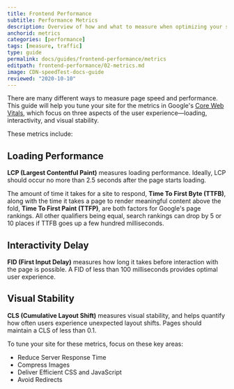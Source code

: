 ```yaml
---
title: Frontend Performance 
subtitle: Performance Metrics
description: Overview of how and what to measure when optimizing your site for performance.
anchorid: metrics
categories: [performance]
tags: [measure, traffic]
type: guide
permalink: docs/guides/frontend-performance/metrics
editpath: frontend-performance/02-metrics.md
image: CDN-speedTest-docs-guide
reviewed: "2020-10-10"
---
```


There are many different ways to measure page speed and performance. This guide will help you tune your site for the metrics in Google's [Core Web Vitals](https://web.dev/vitals/#core-web-vitals), which focus on three aspects of the user experience—loading, interactivity, and visual stability. 

These metrics include:

## Loading Performance

**LCP (Largest Contentful Paint)** measures loading performance. Ideally, LCP should occur no more than 2.5 seconds after the page starts loading.

The amount of time it takes for a site to respond, **Time To First Byte (TTFB)**, along with the time it takes a page to render meaningful content above the fold, **Time To First Paint (TTFP)**, are both factors for Google's page rankings. All other qualifiers being equal, search rankings can drop by 5 or 10 places if TTFB goes up a few hundred milliseconds.

## Interactivity Delay
**FID (First Input Delay)** measures how long it takes before interaction with the page is possible. A FID of less than 100 milliseconds provides optimal user experience.

## Visual Stability
**CLS (Cumulative Layout Shift)** measures visual stability, and helps quantify how often users experience unexpected layout shifts. Pages should maintain a CLS of less than 0.1. 

To tune your site for these metrics, focus on these key areas:

- Reduce Server Response Time
- Compress Images
- Deliver Efficient CSS and JavaScript
- Avoid Redirects
